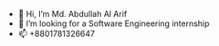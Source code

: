- 👋 Hi, I’m Md. Abdullah Al Arif
- 💞️ I’m looking for a Software Engineering internship
- 📫 +8801781326647

<!---
Arifcse21/Arifcse21 is a ✨ special ✨ repository because its `README.md` (this file) appears on your GitHub profile.
You can click the Preview link to take a look at your changes.
--->
